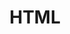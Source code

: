 ---
title: HTML
lang: en-US
heroImage: /avaturl.jpeg
heroText: 只沾花不惹草的博客
tagline: 不折腾的前端和咸鱼有什么区别
actionText: 进入主页 →
actionLink: /zh/html/
features:
- title: 简洁清晰
  details: 以 vuepress 为中心的项目结构，配置少而文章清晰。
- title: 折腾至上
  details: 享受 折腾 的乐趣，折腾起来利己也利人。
- title: 分享交流
  details: 记录自己的心得及问题，共同交流完善，携手并进。
footer: Copyright © 2019-present Dong Bu Si
---